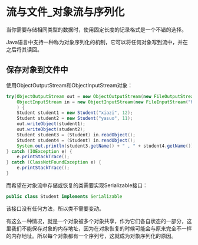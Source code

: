 # 流与文件\_对象流与序列化

当你需要存储相同类型的数据时，使用固定长度的记录格式是一个不错的选择。

Java语言中支持一种称为对象序列化的机制，它可以将任何对象写到流中，并在之后将其读回。

## 保存对象到文件中

使用ObjectOutputStream和ObjectInputStream对象：

```java
try(ObjectOutputStream out = new ObjectOutputStream(new FileOutputStream("hello.txt"));
    ObjectInputStream in = new ObjectInputStream(new FileInputStream("hello.txt"));
    ) {
    Student student1 = new Student("xiazi", 12);
    Student student2 = new Student("yasuo", 11);
    out.writeObject(student1);
    out.writeObject(student2);
    Student student3 = (Student) in.readObject();
    Student student4 = (Student) in.readObject();
    System.out.println(student3.getName() + " , " + student4.getName());
} catch (IOException e) {
    e.printStackTrace();
} catch (ClassNotFoundException e) {
    e.printStackTrace();
}
```

而希望在对象流中存储或恢复的类需要实现Serializable接口：

```java
public class Student implements Serializable
```

该接口没有任何方法，所以类不需要变动。

有这么一种情况，就是一个对象被多个对象共享，作为它们各自状态的一部分，这里我们不能保存对象的内存地址，因为在对象恢复的时候可能会与原来完全不一样的内存地址。所以每个对象都有一个序列号，这就成为对象序列化的原因。

